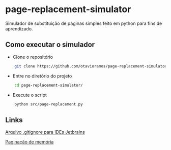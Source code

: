 # page-replacement-simulator
Simulador de substituição de páginas simples feito em python para fins de aprendizado.

## Como executar o simulador

* Clone o repositório
```bash
    git clone https://github.com/otavioramos/page-replacement-simulator.git
```
* Entre no diretório do projeto

```bash
    cd page-replacement-simulator/
```

* Execute o script

```bash
    python src/page-replacement.py
```

## Links

[Arquivo .gitignore para IDEs Jetbrains](https://github.com/github/gitignore/blob/master/Global/JetBrains.gitignore)

[Paginação de memória](https://en.wikipedia.org/wiki/Paging#:~:text=In%20computer%20operating%20systems%2C%20paging,same%2Dsize%20blocks%20called%20pages.)